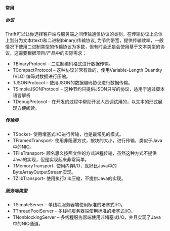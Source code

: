 
#### 常用
##### 协议
 Thrift可以让你选择客户端与服务端之间传输通信协议的类别，在传输协议上总体上划分为文本(text)和二进制(binary)传输协议, 为节约带宽，提供传输效率，一般情况下使用二进制类型的传输协议为多数，但有时会还是会使用基于文本类型的协议，这需要根据项目/产品中的实际需求：

* TBinaryProtocol – 二进制编码格式进行数据传输。
* TCompactProtocol – 这种协议非常有效的，使用Variable-Length Quantity (VLQ) 编码对数据进行压缩。
* TJSONProtocol – 使用JSON的数据编码协议进行数据传输。
* TSimpleJSONProtocol – 这种节约只提供JSON只写的协议，适用于通过脚本语言解析
* TDebugProtocol – 在开发的过程中帮助开发人员调试用的，以文本的形式展现方便阅读。

##### 传输层

* TSocket- 使用堵塞式I/O进行传输，也是最常见的模式。
* TFramedTransport- 使用非阻塞方式，按块的大小，进行传输，类似于Java中的NIO。
* TFileTransport- 顾名思义按照文件的方式进程传输，虽然这种方式不提供Java的实现，但是实现起来非常简单。
* TMemoryTransport- 使用内存I/O，就好比Java中的ByteArrayOutputStream实现。
* TZlibTransport- 使用执行zlib压缩，不提供Java的实现。

##### 服务端类型

* TSimpleServer -  单线程服务器端使用标准的堵塞式I/O。
* TThreadPoolServer -  多线程服务器端使用标准的堵塞式I/O。
* TNonblockingServer – 多线程服务器端使用非堵塞式I/O，并且实现了Java中的NIO通道。

